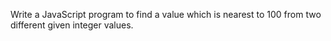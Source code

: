 Write a JavaScript program to find a value which is nearest to 100 from two different given integer values.